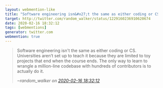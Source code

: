 ```yaml
---
layout: webmention-like
title: "Software engineering isn&#x27;t the same as either coding or CS. Universities aren’t set up to teach it because they are limited to toy projects that end when the course ends. The only way to learn to wrangle a million-line codebase with hundreds of contributors is to actually do it."
target: http://twitter.com/random_walker/status/1229160236910620674
date: 2020-02-16 18:32:12
tags: [webmentions]
generator: twitter.com
webmention: true
---
```




<blockquote class="external-citation">
  <p>
    Software engineering isn&#x27;t the same as either coding or CS. Universities aren’t set up to teach it because they are limited to toy projects that end when the course ends. The only way to learn to wrangle a million-line codebase with hundreds of contributors is to actually do it.
  </p>
  <cite>‒<span class="p-author p-name">random_walker</span>
    on
    <a href="http://twitter.com/random_walker/status/1229160236910620674" rel="external nofollow" target="_blank">2020-02-16 18:32:12</a>
  </cite>
</blockquote>



